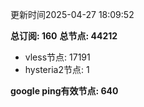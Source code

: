 更新时间2025-04-27 18:09:52

**总订阅: 160**
**总节点: 44212**
- vless节点: 17191
- hysteria2节点: 1

**google ping有效节点: 640**

